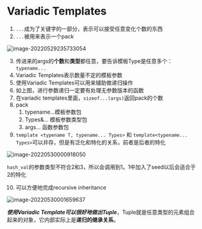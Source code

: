 # Variadic Templates

1. `...`成为了关键字的一部分，表示可以接受任意变化个数的东西
2. `...`被用来表示一个pack

![image-20220529235733054](https://michael-picgo.obs.cn-east-3.myhuaweicloud.com/image-20220529235733054.png)

3. 传进来的args的**个数**和**类型**都任意，要告诉模板Type是任意多个：`typename...`
4. Variadic Templates表示数量不定的模板参数
5. 使用Variadic Templates可以用来辅助做递归操作
6. 如上图，进行参数递归一定要有处理无参数版本的函数
7. 在variadic templates里面，`sizeof...(args)`返回pack的个数
8. pack
   1. typename...模板参数包
   2. Types&... 模板参数类型包
   3. args... 函数参数包
9. `template <typename T, typename... Types>` 和 `template<typename... Types>`可以并存，但是有泛化和特化的关系，前者是后者的特化

![image-20220530000918050](https://michael-picgo.obs.cn-east-3.myhuaweicloud.com/image-20220530000918050.png)

`hash_val`的参数类型不符合2和3，所以会调用到1。1中加入了seed以后会适合于2的特化

10. 可以方便地完成recursive inheritance

![image-20220530001659637](https://michael-picgo.obs.cn-east-3.myhuaweicloud.com/image-20220530001659637.png)

***使用Variadic Template可以很好地做出Tuple***，Tuple就是任意类型的元素组合起来的对象，它内部实际上是**递归的继承关系**。